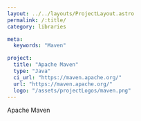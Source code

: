 ```yaml
---
layout: ../../layouts/ProjectLayout.astro
permalink: /:title/
category: libraries

meta:
  keywords: "Maven"

project:
  title: "Apache Maven"
  type: "Java"
  ci_url: "https://maven.apache.org/"
  url: "https://maven.apache.org/"
  logo: "/assets/projectLogos/maven.png"
---
```


<p>Apache Maven</p>
